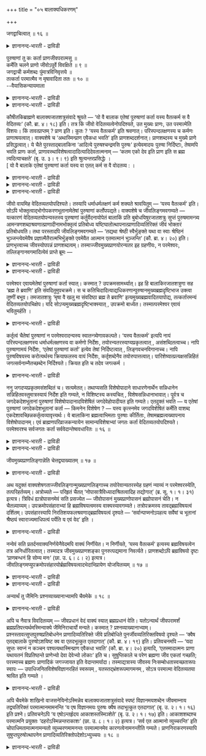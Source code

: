 +++
title = "०५ बालाक्यधिकरणम्"

+++

जगद्वाचित्वात् ॥ १६ ॥  
<details><summary>ज्ञानानन्द-भारती - द्राविडी</summary>

जगत्वासित्वात् ॥ १६ ॥
</details>

पुरुषाणां तु कः कर्ता प्राणजीवपरात्मसु ॥  
कर्मेति चलने प्राणो जीवोऽपूर्वे विवक्षिते ॥ ९ ॥  
जगद्वाची कर्मशब्दः पुंमात्रविनिवृत्तये ॥  
तत्कर्ता परमात्मैव न मृषावादिता ततः ॥ १० ॥  
--वैयासिकन्यायमाला

<details><summary>ज्ञानानन्द-भारती - द्राविडी</summary>

पिराणऩ्। जीवऩ्, परमात्मा इवर्गळुक्कुळ् पुरुषर्गळुक्कु कर्त्ता ऎऩ्बदु
यार्? कर्मावॆऩ्ऱु सलऩम् सॊल्वदाल् पिराणऩ्। (अल्लदु) अबूर्वत्तैच् चॊल्ल
ऎण्णिऩाल् जीवऩ्।
</details>

<details><summary>ज्ञानानन्द-भारती - द्राविडी</summary>

पुरुषर्गळै मात्तिरम् ऎऩ्बदैत् तडुप्पदऱ्काग कर्म सप्तम् (पोट्टिरुप्पदाल्)
जगत्तैच् चॊल्गिऱदु। अदऩ् कर्त्ता परमात्मावे ताऩ्। अदऩाल् ताऩ् पॊय्
सॊल्लात् तऩ्मै।
</details>

कौषीतकिब्राह्मणे बालाक्यजातशत्रुसंवादे श्रूयते — ‘यो वै बालाक एतेषां
पुरुषाणां कर्ता यस्य वैतत्कर्म स वै वेदितव्यः’ (कौ. ब्रा. ४। १८) इति।
तत्र किं जीवो वेदितव्यत्वेनोपदिश्यते, उत मुख्यः प्राणः, उत परमात्मेति
विशयः। किं तावत्प्राप्तम् ? प्राण इति। कुतः ? ‘यस्य वैतत्कर्म’ इति
श्रवणात्। परिस्पन्दलक्षणस्य च कर्मणः प्राणाश्रयत्वात्। वाक्यशेषे च
‘अथास्मिन्प्राण एवैकधा भवति’ इति प्राणशब्ददर्शनात्। प्राणशब्दस्य च
मुख्ये प्राणे प्रसिद्धत्वात्। ये चैते पुरस्ताद्बालाकिना ‘आदित्ये
पुरुषश्चन्द्रमसि पुरुषः’ इत्येवमादयः पुरुषा निर्दिष्टाः, तेषामपि भवति
प्राणः कर्ता, प्राणावस्थाविशेषत्वादादित्यादिदेवतात्मनाम् — ‘कतम एको देव
इति प्राण इति स ब्रह्म त्यदित्याचक्षते’ (बृ. उ. ३। ९। ९) इति
श्रुत्यन्तरप्रसिद्धेः ।  
\[ यो वै बालाके एतेषां पुरुषाणां कर्ता यस्य वा एतत् कर्म स वै वोदतव्य :
।

<details><summary>ज्ञानानन्द-भारती - द्राविडी</summary>

ऎऩ्ऱ कौषीदगि उबनिषत्तिल् पुरुषर्गळिऩ् कर्त्तावाग सॊल्लप्पट्टवर् पिराणऩा,
जीवऩा, परमात्मावा ऎऩ्ऱु सन्देहम्। 'कर्म' ऎऩ्ऱ पदत्तिऱ्कु सलऩम् ऎऩ्ऱु
अर्त्तम् कॊण्डोमाऩाल् पिराणऩ् कर्त्तावागलाम् अबूर्वम् ऎऩ्ऱु अर्त्तमाऩाल्
कर्त्ता जीवऩागलाम् ऎऩ्ऱु पूर्वबक्षम्। इङ्गु कर्मबदम्
जगत्तैक्कुऱिक्किऱदु। पुरुषऩुक्कु मट्टुम् कर्त्ता ऎऩ्बदिल्लै। जगत्
मुऴुवदऱ्कुम् कर्त्ता ऎऩ्बदैक् काट्ट तऩियाग सॊल्लप्पडुगिऱदु। आगवे इन्द
मन्दिरत्तिल् कर्त्तावाग सॊल्लप्पट्टदु परमेसुवरऩ् ताऩ् इप्पडि
सॊऩ्ऩाल्दाऩ् अजाद सत्रुविऩ् वार्त्तै पॊय्यागामल् उण्मैयाग आगुम्।\]
</details>

<details><summary>ज्ञानानन्द-भारती - द्राविडी</summary>

कौषीदगि पिराह्मणत्तिल् (४-१९) पालागिक्कुम् अजाद सत्रुवुक्कुमुळ्ळ
संवादत्तिल् 'हे पालागे, ऎवर् इन्द पुरुषर्गळुक्कु कर्त्तावो इदु ऎवरुडैय
कर्मावो अवर्दाऩ् अऱियत्तक्कवर्' ऎऩ्ऱु सॊल्लि यिरुक्किऱदु। अङ्गे अऱिय
वेण्डियदाग जीवऩ् उबदेसिक्कप्पडुगिऱदा, अल्लदु मुक्किय पिराणऩा, अल्लदु
परमात्मावा ऎऩ्ऱु सन्देहम्।
</details>

<details><summary>ज्ञानानन्द-भारती - द्राविडी</summary>

पूर्वबक्षम्: ऎदु नियायम्? पिराणऩ् ऎऩ्ऱु एऩ्? “इदु ऎवरुडैय कर्मावो” ऎऩ्ऱु
सॊल्लियिरुप्पदाल्, असैवुरूबमाऩ कर्मा पिराणऩै आसिरयित्तिरुप्पदाल्;
वाक्किय सेषत्तिलुम् 'पिऱगु इन्द पिराणऩिल्दाऩ् ऒऩ्ऱाग आगिऱदु' ऎऩ्ऱु
पिराणसप्तम् काण्बदिऩालुम्; पिराणसप्तम् मुक्कियमाऩ पिराणऩिल् पिरसित्त
मायिरुप्पदिऩालुम्, मुऩ्ऩाल् 'आदित्यऩिल् पुरुषऩ्, सन्दिरऩिल् पुरुषऩ्'
ऎऩ्बदु मुदलाऩ ऎन्द इन्द पुरुषर्गळ् पालागियिऩाल् कुऱिप्पिडप्पट्टार्गळो,
अवर्गळुक्कुम् कर्त्तावाग पिराणऩ् इरुक्कमुडियुम्, आदित्यऩ् मुदलाऩ
तेवदात्माक्कळ् पिराणऩुडैय अवस्ता विसेषङ्गळाग (कुऱिप्पिट्ट निलैगळाग)
इरुप्पदाल्। 'ऎवर् ऒरु तेवर् ऎऩ्ऱु, पिराणऩ् ऎऩ्ऱु, अवर् पिरह्मम् त्यत्
(अदु) ऎऩ्ऱु सॊल्लुगिऱार्गळ्' (पिरुहत् ३-९-९) ऎऩ्ऱ वेऱु सुरुदियिल्
पिरसित्ति यिरुप्पदाल्।
</details>

जीवो वायमिह वेदितव्यतयोपदिश्यते। तस्यापि धर्माधर्मलक्षणं कर्म शक्यते
श्रावयितुम् — ‘यस्य वैतत्कर्म’ इति। सोऽपि
भोक्तृत्वाद्भोगोपकरणभूतानामेतेषां पुरुषाणां कर्तोपपद्यते। वाक्यशेषे च
जीवलिङ्गमवगम्यते — यत्कारणं वेदितव्यतयोपन्यस्तस्य पुरुषाणां
कर्तुर्वेदनायोपेतं बालाकिं प्रति बुबोधयिषुरजातशत्रुः सुप्तं
पुरुषमामन्त्र्य आमन्त्रणशब्दाश्रवणात्प्राणादीनामभोक्तृत्वं प्रतिबोध्य
यष्टिघातोत्थापनात्प्राणादिव्यतिरिक्तं जीवं भोक्तारं प्रतिबोधयति। तथा
परस्तादपि जीवलिङ्गमवगम्यते — ‘तद्यथा श्रेष्ठी स्वैर्भुङ्क्ते यथा वा
स्वाः श्रेष्ठिनं भुञ्जन्त्येवमेवैष प्रज्ञात्मैतैरात्मभिर्भुङ्क्ते
एवमेवैत आत्मान एतमात्मानं भुञ्जन्ति’ (कौ. ब्रा. ४। २०) इति।
प्राणभृत्त्वाच्च जीवस्योपपन्नं प्राणशब्दत्वम्।
तस्माज्जीवमुख्यप्राणयोरन्यतर इह ग्रहणीयः, न परमेश्वरः,
तल्लिङ्गानवगमादित्येवं प्राप्ते ब्रूमः —

<details><summary>ज्ञानानन्द-भारती - द्राविडी</summary>

अल्लदु, इन्द जीवऩे इङ्गु अऱिय वेण्डियदाग सॊल्लप्पट्टिरुक्किऱदु।
अवऩुक्कुम् ‘इदु ऎवरुडैय कर्मावो' ऎऩ्ऱु तर्मम्, अदर्ममॆऩ्ऱु लक्षणमुळ्ळ
कर्मावै सॊल्ल मुडियुम्। अवऩुम् पोक्तावाग इरुप्पदाल् पोगत्तिऱ्कु सादऩमायि
रुक्किऱ इन्द पुरुषर्गळुक्कु कर्त्ता ऎऩ्बदु पॊरुन्दुम्। वाक्किय
सेषत्तिलुम् जीवलिङ्गम् अऱियप्पडुगिऱदु। ऎदऩाल् ऎऩ्ऱाल्,
अऱियप्पडवेण्डियदाय् सॊल्लप् पट्ट पुरुषर्गळिऩ् कर्त्तावै अऱिवदऱ्काग
अरुगिल् वन्द पालागियै उत्तेसित्तु, अऱिविक्क विरुप्पमुळ्ळ अजादसत्रु
तूङ्गुगिऱ मऩिदऩै कूप्पिडुम् कूप्पिट्ट सप्तत्तै केट्कामलिरुन्ददाल्
पिराणऩ् मुदलाऩवै कळुक्कु पोक्ता ऎऩ्ऱ तऩ्मैयिल्लै ऎऩ्बदै पोदित्तुविट्टु,
कम्बिऩाल् तट्टिऩबिऱगु ऎऴुन्दिरुन्द तिऩाल् पिराणऩ् मुदलाऩवैगळुक्कु
वेऱागवुळ्ळ जीवऩै पोक्ता ऎऩ्ऱु पोदिक्किऱार्। अप्पडिये पिऩ्ऩालुम्
जीवलिङ्गम् काण्गिऱदु, 'ऎप्पडि ऒरु पिरदाऩ पुरुषऩ् तऩ्ऩैच् चेर्न्दवर्गळैक्
कॊण्डु पोगत्तै अऩुबविक्किऱाऩो, ऎप्पडि पिरदाऩ पुरुषऩैक्कॊण्डु
सेर्न्दवर्गळ् पोगत्तै अऩुबविक्किऱार्गळो, अप्पडिये इन्द पिरक्ञात्मा इन्द
आत्माक्कळैक् कॊण्डु पोगत्तै अऩुबविक् किऱाऩ्; अप्पडिये इन्द आत्माक्कळ्
इन्द आत्मावैक् कॊण्डु पोगत्तै अऩुबविक्किऱार्गळ्' (कौषीदगी पिराह्मणम्
४-२०) ऎऩ्ऱु, पिराणऩै तरिप्पदालुम् जीवऩुक्कु पिराणऩ् ऎऩ्ऱ सप्तमिरुप्पदु
पॊरुन्दुम्।
</details>

<details><summary>ज्ञानानन्द-भारती - द्राविडी</summary>

आगैयाल् जीवऩ् मुक्किय पिराणऩ्। इव्विरण्डिल् ऒऩ्ऱु इङ्गे
ऎडुत्तुक्कॊळ्ळत्तक्कदु, परमेसुवरऩ् अल्ल अवरुक्कुरिय लिङ्गम् काणाददिऩाल्,
ऎऩ्ऱु।
</details>

परमेश्वर एवायमेतेषां पुरुषाणां कर्ता स्यात्। कस्मात् ?
उपक्रमसामर्थ्यात्। इह हि बालाकिरजातशत्रुणा सह ‘ब्रह्म ते ब्रवाणि’ इति
संवदितुमुपचक्रमे। स च
कतिचिदादित्याद्यधिकरणान्पुरुषानमुख्यब्रह्मदृष्टिभाज उक्त्वा तूष्णीं
बभूव। तमजातशत्रुः ‘मृषा वै खलु मा संवदिष्ठा ब्रह्म ते ब्रवाणि’
इत्यमुख्यब्रह्मवादितयापोद्य, तत्कर्तारमन्यं वेदितव्यतयोपचिक्षेप। यदि
सोऽप्यमुख्यब्रह्मदृष्टिभाक्स्यात् , उपक्रमो बाध्येत। तस्मात्परमेश्वर
एवायं भवितुमर्हति ।

<details><summary>ज्ञानानन्द-भारती - द्राविडी</summary>

सित्तान्दम्: इव्विदम् वरुम् पोदु सॊल्गिऱोम्; इन्द पुरुषर्गळुक्कु
कर्त्तावाग इरुक्कुम् इवर् परमेसुवरऩागत्ताऩ् इरुक्क वेण्डुम्। एऩ्?
आरम्बत्तिल् पलत्तिऩाल् इङ्गे पालागि अजाद सत्रुवुडऩ् कूड 'उमक्कु पिरह्
मत्तैच् चॊल्गिऱेऩ्' ऎऩ्ऱल्लवा सम्बाषणै सॆय्य आरम्बित्तार्। अवर्
मुक्कियमाऩ पिरह्म तिरुष्टिक्कु विषयमिल्लाद, आदित्यऩ् मुदलाऩदु कळिल् उळ्ळ
सिल पुरुषर्गळै सॊल्लिविट्टु सुम्मा इरुन्दुविट्टार्। ‘उमक्कु पिरह्मत्तैच्
चॊल्गिऱेऩ् ऎऩ्ऱु पॊय्यागच् चॊल्लादीर्' ऎऩ्ऱु अजाद सत्रु अवरै
मुक्कियमिल्लाद पिरह्मत्तैच् चॊऩ्ऩवराग अबवादम् सॊल्लिविट्टु, अवैगळुक्कु
कर्त्ता वायुळ्ळ वेऱु ऒऩ्ऱै अऱिय वेण्डियदाग ऎडुत्तुक्काट्टिऩार्। अदुवुम्
मुक्कियमाऩ पिरह्म तिरुष्टिक्कु विषयमिल्लैयाऩाल्, आरम्बम् पादिक्कप्पडुम्।
आगैयाल् इदु परमेसुवरऩागत्ताऩ् इरुप्पदु नियायम्।
</details>

कर्तृत्वं चैतेषां पुरुषाणां न परमेश्वरादन्यस्य स्वातन्त्र्येणावकल्पते।
‘यस्य वैतत्कर्म’ इत्यपि नायं परिस्पन्दलक्षणस्य धर्माधर्मलक्षणस्य वा
कर्मणो निर्देशः, तयोरन्यतरस्याप्यप्रकृतत्वात् , असंशब्दितत्वाच्च। नापि
पुरुषाणामयं निर्देशः, ‘एतेषां पुरुषाणां कर्ता’ इत्येव तेषां
निर्दिष्टत्वात् , लिङ्गवचनविगानाच्च। नापि पुरुषविषयस्य करोत्यर्थस्य
क्रियाफलस्य वायं निर्देशः, कर्तृशब्देनैव तयोरुपात्तत्वात्।
पारिशेष्यात्प्रत्यक्षसन्निहितं जगत्सर्वनाम्नैतच्छब्देन निर्दिश्यते।
क्रियत इति च तदेव जगत्कर्म ।

<details><summary>ज्ञानानन्द-भारती - द्राविडी</summary>

इन्द पुरुषर्गळुक्कु कर्त्तावागयिरुक्कुम् तऩ्मैयुम्, परमेसुवरऩैत् तविर
वेऱॊरुवरुक्कुम् स्वदन्दिरमाग पॊरुन्दादु। अवरुडैय कर्मा इदु' ऎऩ्ऱ इदुवुम्
असैवु रूबमागवो, तर्मादर्म रूबमागवो उळ्ळ कर्मावै कुऱिप्पिडुवदिल्लै।
अवैगळिल् ऒऩ्ऱुम्गूड पिरगिरुदमिल्लाददिऩाल्, सॊल्लप् पडाददिऩालुम् इन्दक्
कुऱिप्पिडल् पुरुषर्गळैप् पऱ्ऱियुमिल्लै, इन्द पुरुषर्गळुक्कु कर्त्ता
ऎऩ्ऱे अवर्गळ् कुऱिप्पिडप्पट्टिरुप्पदिऩाल्, लिङ्गम्, वसऩम् इरण्डिलुम्
वित्यासप्पडुवदिऩालुम्, पुरुषऩै विषयमायुळ्ळ ‘क्रु’तादुविऩ् अर्त्तमाऩ
उण्डुबण्णु वदो, अदऩ् पलमाऩ उत्पत्तियो इङ्गु कर्म सप्तत्ताल्
कुऱिप्पिडप्पडविल्लै, अव्विरण्डुम् कर्त्ता ऎऩ्ऱ सप्तत्तिऩालेये,
किडैत्तुविट्टबडियाल्। मिञ्जुवदिऩाल्, पिरत्यक्षमाय् मुऩ् निऱ्कुम् जगत्तु
‘एदत्’ ऎऩ्ऱ सर्व नाम् सप्तत्तिऩाल् कुऱिक्कप्पडुगिऱदु। सॆय्यप्पडुगिऱदु
ऎऩ्बदिऩाल् अन्द जगत्ते कर्मा।
</details>

ननु जगदप्यप्रकृतमसंशब्दितं च। सत्यमेतत्। तथाप्यसति विशेषोपादाने
साधारणेनार्थेन सन्निधानेन सन्निहितवस्तुमात्रस्यायं निर्देश इति गम्यते, न
विशिष्टस्य कस्यचित् , विशेषसन्निधानाभावात्। पूर्वत्र च जगदेकदेशभूतानां
पुरुषाणां विशेषोपादानादविशेषितं जगदेवेहोपादीयत इति गम्यते। एतदुक्तं
भवति — य एतेषां पुरुषाणां जगदेकदेशभूतानां कर्ता — किमनेन विशेषेण ? —
यस्य कृत्स्नमेव जगदविशेषितं कर्मेति वाशब्द
एकदेशावच्छिन्नकर्तृत्वव्यावृत्त्यर्थः। ये बालाकिना ब्रह्मत्वाभिमताः
पुरुषाः कीर्तिताः, तेषामब्रह्मत्वख्यापनाय विशेषोपादानम्। एवं
ब्राह्मणपरिव्राजकन्यायेन सामान्यविशेषाभ्यां जगतः कर्ता
वेदितव्यतयोपदिश्यते। परमेश्वरश्च सर्वजगतः कर्ता सर्ववेदान्तेष्ववधारितः
॥ १६ ॥

<details><summary>ज्ञानानन्द-भारती - द्राविडी</summary>

जगत्तुम् पिरगिरुदमिल्लैये, सॊल्लप्पडवुम् इल्लैये ऎऩ्ऱाल्, इदु वास्तवम्,
अप्पडि याऩालुम्, विसेषत्तै सॊल्लामलिरुक्कुम्बोदु, पॊदुवाऩ पदार्त्तम्
मुऩ् इरुप्पदिऩाल् मुऩ्ऩुळ्ळ वस्तु मात्तिरत्तिऱ्कु इन्द कुऱिप्पिडल्
विसेषत्तुडऩ् कूडिऩ ऎदऱ्कुमिल्लै, ऎऩ्ऱु तॆरिगिऱदु। विसेषम् मुऩ् इल्ला
तदिऩाल्, मुऩ्ऩाल् जगत्तिऩ् ऒरु अंसमायिरुक्कुम् पुरुषर्गळै विसे षमागक्
कण्डिरुप्पदऩाल्, पॊदुवायुळ्ळ जगत्तुत्ताऩ् इङ्गे ऎडुत्तुक्कॊळ्ळप्
पट्टिरुक्किऱदु ऎऩ्ऱु तॆरिगिऱदु। इदु सॊऩ्ऩदाग आगिऱदु। जगत्तिऩ् ऒरु
अंसमायिरुक्कुम् इन्द पुरुषर्गळुक्कु ऎवर् कर्त्तावो, इन्द विसेषम्दाऩ्
ऎदऱ्कु? पॊदुवायुळ्ळ पूरा जगत्तुमे ऎवरुडैय कार्यमाग इरुक्किऱदो, ऎऩ्ऱु
'वा' ऎऩ्ऱ सप्तम् ऒरु अंसत्तिऩाल् वरैयऱुक्कप्पट्ट कर्त्तात् तऩ्मैयै
विलक्कुवदिल् तात्पर्यमुळ्ळदु। पालागियिऩाल् पिरह्म मॆऩ्ऱु निऩैत्तु ऎन्द
पुरुषर्गळ् सॊल्लप् पट्टार्गळो, अवर्गळुक्कु पिरह्मत्तऩ्मै इल्लै यॆऩ्ऱु
तॆरिविप्पदऱ्काग विसेषत्तैच् चॊऩ्ऩदु।
</details>

<details><summary>ज्ञानानन्द-भारती - द्राविडी</summary>

इव्विदम्, पिराह्मण परिविराजग नियायप्पडि, पॊदुवागवुम् विसेषमागवुम्
जगत्तिऩ् कर्त्ता अऱियप् पड वेण्डियवराग उबदेसिक्कप्पडुगिऱार्। परमेसुवर ऩो
ऎल्ला जगत्तिऱ्कुम् कर्त्ता ऎऩ्ऱु ऎल्ला उबनिषत् तुक्कळिलुम् तीर्माऩम्
सॆय्यप्पट्टिरुक्किऱदु।
</details>

जीवमुख्यप्राणलिङ्गान्नेति चेत्तद्व्याख्यातम् ॥ १७ ॥  
<details><summary>ज्ञानानन्द-भारती - द्राविडी</summary>

जीवमुक्यप्राणलिङ्गान्नेदि सेत्तत्व्याक्यादम् ॥ १७ ॥
</details>

अथ यदुक्तं वाक्यशेषगताज्जीवलिङ्गान्मुख्यप्राणलिङ्गाच्च तयोरेवान्यतरस्येह
ग्रहणं न्याय्यं न परमेश्वरस्येति, तत्परिहर्तव्यम्। अत्रोच्यते — परिहृतं
चैतत् ‘नोपासात्रैविध्यादाश्रितत्वादिह तद्योगात्’ (ब्र. सू. १। १। ३१)
इत्यत्र। त्रिविधं ह्यत्रोपासनमेवं सति प्रसज्येत — जीवोपासनं
मुख्यप्राणोपासनं ब्रह्मोपासनं चेति। न चैतन्न्याय्यम्।
उपक्रमोपसंहाराभ्यां हि ब्रह्मविषयत्वमस्य वाक्यस्यावगम्यते।
तत्रोपक्रमस्य तावद्ब्रह्मविषयत्वं दर्शितम्। उपसंहारस्यापि
निरतिशयफलश्रवणाद्ब्रह्मविषयत्वं दृश्यते — ‘सर्वान्पाप्मनोऽपहत्य सर्वेषां
च भूतानां श्रैष्ठ्यं स्वाराज्यमाधिपत्यं पर्येति य एवं वेद’ इति ।

<details><summary>ज्ञानानन्द-भारती - द्राविडी</summary>

वाक्कियसे षत्तिलुळ्ळ जीवलिङ्गत्तिऩालुम् मुक्कियप्राण लिङ्गत्तिऩालुम्
अवैगळुक्कुळ् ऒऩ्ऱुक्कुत्ताऩ् इङ्गे ऎडुत्तल् नियायम्। परमेसुरवऩुक्कु
अल्ल, ऎऩ्ऱु ऎदु सॊल्लप्पट्टदो, अदु परिहरिक्कप्पडवेण्डुम्। अव्विषयत्तिल्
सॊल्लप्पडुगिऱदु। इदु 'उबासऩै मूऩ्ऱुविदमागु मादलाल् इल्लै,
आसिरयिक्कप्पट्टिरुप्पदाल् इङ्गे अदऩ् सेर्क्कै इरुप्पदाल्' (सूत्रम्
१-१-३१) ऎऩ्ऱविडत्तिल् परिहरिक्कप्पट्टुविट्टदु। इव्विदमि रुन्दाल् इङ्गे
मूऩ्ऱुविदमाऩ उबासऩै ऎऩ्ऱु एऱ्पडुम्। जीव उबासऩै, मुक्यप्राण उबासऩै,
पिरह्म उबासऩै ऎऩ्ऱु। इदुवो नियायमिल्लै। आरम्बम्, मुडिवु इरण्डिलिरुन्दुम्
इन्द वाक्कियम् प्रह्म विषयमॆऩ्ऱु तॆरिगिऱदु। अदिल् आरम्बत्तिल् प्रह्म
विषयम् ऎऩ्बदु काट्टप्पट्टुविट्टदु। मुडिविऱ्कुम् निरदिसयमाऩ पलऩ्
सॊल्लियिरुप्पदाल् पिरह्म विषयत्तऩ्मै काण्गिऱदु। 'ऎवऩ् इव्विदम् अऱिगिऱाऩो
अवऩ् ऎल्ला पावङ्गळैयुम् नासम् सॆय्दुविट्टु, ऎल्ला पिराणिगळुक्कुम्
मेलायिरुक्कुम् तऩ्मैयैयुम् तऩक्कुत्ताऩे राजावागविरुक्कुम् तऩ्मैयैयुम्
अदिबदियायिरुक्कुम् तऩ्मैयैयुम् अडैगिऱाऩ्' ऎऩ्ऱु।
</details>

नन्वेवं सति प्रतर्दनवाक्यनिर्णयेनैवेदमपि वाक्यं निर्णीयेत। न निर्णीयते,
‘यस्य वैतत्कर्म’ इत्यस्य ब्रह्मविषयत्वेन तत्र अनिर्धारितत्वात्।
तस्मादत्र जीवमुख्यप्राणशङ्का पुनरुत्पद्यमाना निवर्त्यते। प्राणशब्दोऽपि
ब्रह्मविषयो दृष्टः ‘प्राणबन्धनं हि सोम्य मनः’ (छा. उ. ६। ८। २)
इत्यत्र। जीवलिङ्गमप्युपक्रमोपसंहारयोर्ब्रह्मविषयत्वादभेदाभिप्रायेण
योजयितव्यम् ॥ १७ ॥

<details><summary>ज्ञानानन्द-भारती - द्राविडी</summary>

इप्पडियिरुन्दाल् पिरदर्दऩऩुडैय वाक्यत्तै निर्णयम् सॆय्वदिऩालेये इन्द
वाक्कियमुम् कूड निर्णयिक्कप्पट्टदाग आगिविडुमे! ऎऩ्ऱाल्, निर्णयिक्
कप्पडविल्लै। 'इदु ऎवरुडैय कर्मावो' ऎऩ्बदऱ्कु पिरह्म विषयत्तऩ्मै ऎऩ्ऱु
अङ्गे तीर्माऩिक् कप्पडाददाल्। आगैयाल् इङ्गे जीवऩ् मुक्किय पिराणऩ् ऎऩ्ऱ
सङ्गै मऱुबडियुम् किळम्बुवदु निवर्त्तिक् कप्पडुगिऱदु।
</details>

<details><summary>ज्ञानानन्द-भारती - द्राविडी</summary>

पिराणऩ् ऎऩ्ऱ सप्तमुम्, 'हे सोम्य, पिराणऩिल् कट्टुप्पट्टदल्लवा मऩस्'
(सान् ६-८-२) ऎऩ्ऱ इडत्तिल् पिरह्म विषयमाग काण्गिऱदु। जीवलिङ्गमुम्,
आरम्बम् मुडिवु इव्विरण्डुम् पिरह्म विषयमायिरुप्पदाल्, (जीवऩुक्कुम्
पिरह्मत्तिऱ्कु मुळ्ळ) अबेदमॆऩ्ऱु अबिप्पिरायत्तिऩाल् सरिप्पडुत् तिक्कॊळ्ळ
वेण्डुम्।
</details>

अन्यार्थं तु जैमिनिः प्रश्नव्याख्यानाभ्यामपि चैवमेके ॥ १८ ॥  
<details><summary>ज्ञानानन्द-भारती - द्राविडी</summary>

अन्यार्दम् तु जैमिनि: प्रच्नव्याक्यानाप्यामबि सैवमेगे ॥ १८ ॥
</details>

अपि च नैवात्र विवदितव्यम् — जीवप्रधानं वेदं वाक्यं स्यात् ब्रह्मप्रधानं
वेति। यतोऽन्यार्थं जीवपरामर्शं ब्रह्मप्रतिपत्त्यर्थमस्मिन्वाक्ये
जैमिनिराचार्यो मन्यते। कस्मात् ? प्रश्नव्याख्यानाभ्याम्।
प्रश्नस्तावत्सुप्तपुरुषप्रतिबोधनेन प्राणादिव्यतिरिक्ते जीवे प्रतिबोधिते
पुनर्जीवव्यतिरिक्तविषयो दृश्यते — ‘क्वैष एतद्बालाके पुरुषोऽशयिष्ट क्व वा
एतदभूत्कुत एतदागात्’ (कौ. ब्रा. ४। १९) इति। प्रतिवचनमपि — ‘यदा सुप्तः
स्वप्नं न कञ्चन पश्यत्यथास्मिन्प्राण एवैकधा भवति’ (कौ. ब्रा. ४। २०)
इत्यादि, ‘एतस्मादात्मनः प्राणा यथायतनं विप्रतिष्ठन्ते प्राणेभ्यो देवा
देवेभ्यो लोकाः’ इति च। सुषुप्तिकाले च परेण ब्रह्मणा जीव एकतां गच्छति;
परस्माच्च ब्रह्मणः प्राणादिकं जगज्जायत इति वेदान्तमर्यादा।
तस्माद्यत्रास्य जीवस्य निःसम्बोधतास्वच्छतारूपः स्वापः —
उपाधिजनितविशेषविज्ञानरहितं स्वरूपम् , यतस्तद्भ्रंशरूपमागमनम् , सोऽत्र
परमात्मा वेदितव्यतया श्रावित इति गम्यते ।

<details><summary>ज्ञानानन्द-भारती - द्राविडी</summary>

मेलुम्, इङ्गे इन्द वाक्कियम् जीवऩै पिरदाऩमाग उळ्ळदा अल्लदु पिरह्मत्तै
पिरदाऩ मायुळ्ळदा ऎऩ्ऱ विवादमे वेण्डाम्। एऩॆऩ्ऱाल्, इन्द वाक्कियत्तिल्
जीवऩै सॊल्लियिरुप्पदु वेऱु विषयत्तिऱ्काग, अदावदु प्रह्मत्तै अऱिवदऱ्काग,
ऎऩ्ऱु जैमिऩि आसार्यार् ऎण्णुगिऱार्। ऎदऩाल्, ‘केळ्वियिलिरुन्दुम्
वियाक्याऩत्तिलिरुन्दुम्' केळ्वि, तूङ्गिऩ मऩुष्यऩै ऎऴुप्पिऩदिऩाल् पिराणऩ्
मुदलाऩदिऱ्कु वेऱाग जीवऩै पोदित्तुविट्टु, मऱुबडियुम् जीवऩुक्कु वेऱायुळ्ळ
विषयम् काणप् पडुगिऱदु। 'हे पालागे, इवऩ् ऎङ्गे इव्विदम् तूङ्गिऩाऩ्? ऎङ्गे
इव्विदम् इरुन्दाऩ्? ऎङ्गे यिरुन्दु इव्विदम् वन्दाऩ्?' (कौषीदगि
पिराह्मणम् ४-१९) ऎऩ्ऱु। पदिलुम्, 'तूङ्गुगिऱवऩ् ऎप्पॊऴुदु ऎन्द
स्वप्ऩत्तैयुम् काण्बदिल्लैयो अप्पॊऴुदु इन्द पिराणणिल्दाऩ् ऒऩ्ऱाग
आगिविडुगिऱाऩ्' (कौ। ४-२०) ऎऩ्बदु मुदलाऩदु। 'इन्द आत्माविलिरुन्दु
(किळम्बि) इन्दिरियङ्गळ् अदऩदऩ् इडत्तिऱ्कुत्तक्कबडि वन्दु सेरुगिऩ्ऱऩ'
(४-२०) ऎऩ्ऱु। सुषुप्ति कालत्तिलो, जीवऩ् परबिरह्मत्तुडऩ् ऒऩ्ऱायिरुक्कुम्
तऩमैयै अडैगिऱाऩ् परबिरह्मत्तिलिरुन्दु पिराणऩ् मुदलाऩ जगत् उण्डागिऱदु
ऎऩ्बदु उबनिषत्तुक्कळिऩ् कोट्पाडु। आगैयाल्, ऎङ्गे इन्द जीवऩुक्कु विसेष
अऱिविल्लाद तॆळिवु रूबमाऩ तूक्कम् उबादिगळाल् एऱ्पडुगिऱ, विसेष अऱिविल्लाद
स्वरूबमो, अन्द निलैयिलिरुन्दु नऴुवुदल् ऎऩ्ऱ वरवु ऎदिलिरुन्दो अन्द
परमात्मा इङ्गु अऱियप्पड वेण्डियवराग सॊल्लप्पट्टिरुक्किऱार् ऎऩ्ऱु
तॆरिगिऱदु।
</details>

अपि चैवमेके शाखिनो वाजसनेयिनोऽस्मिन्नेव बालाक्यजातशत्रुसंवादे स्पष्टं
विज्ञानमयशब्देन जीवमाम्नाय तद्व्यतिरिक्तं परमात्मानमामनन्ति ‘य एष
विज्ञानमयः पुरुषः क्वैष तदाभूत्कुत एतदागात्’ (बृ. उ. २। १। १६) इति
प्रश्ने। प्रतिवचनेऽपि ‘य एषोऽन्तर्हृदय आकाशस्तस्मिञ्शेते’ (बृ. उ. २।
१। १७) इति। आकाशशब्दश्च परमात्मनि प्रयुक्तः ‘दहरोऽस्मिन्नन्तराकाशः’
(छा. उ. ८। १। २) इत्यत्र। ‘सर्व एत आत्मानो व्युच्चरन्ति’ इति
चोपाधिमतामात्मनामन्यतो व्युच्चरणमामनन्तः परमात्मानमेव कारणत्वेनामनन्तीति
गम्यते। प्राणनिराकरणस्यापि सुषुप्तपुरुषोत्थापनेन
प्राणादिव्यतिरिक्तोपदेशोऽभ्युच्चयः ॥ १८ ॥

<details><summary>ज्ञानानन्द-भारती - द्राविडी</summary>

मेलुम् इव्विदमे सिलरुम्, अदावदु वाजसनेयि सागिगळ्, इन्द पालागि अजादसत्रु
संवादत्तिलेये स्पष्टमाग विक्ञाऩमयऩ् ऎऩ्ऱ सप्तत्तिऩाल् जीवऩै
सॊल्लिविट्टु, अदऱ्कु वेऱाग परमात्मावै सॊल्गिऱार्गळ्; 'ऎन्द इन्द विक्ञाऩ
मयऩाऩ पुरुषऩो अवऩ् अप्पॊऴुदु ऎङ्गे इरुन्दाऩ्? ऎङ्गेयिरुन्दु इव्विदम्
वन्दाऩ्?’ ऎऩ्ऱु केळ्वियिलुम्, 'ह्रुदयत्तिऱ्कुळ्ळे ऎन्द इन्द आगासमो अदिल्
पडुत्तिरुक्किऱाऩ्' ऎऩ्ऱ पदिलिलुम्। आगासम् ऎऩ्ऱ सप्तम् परमात्मा ऎऩ्ऱ
अर्त्तत्तिल् पिरयोगम् सॆय्यप्पट्टिरुक्किऱदु। ‘इदिल् उळ्ळे तहरमाऩ आगासम्'
(सान्। ८-१-१) ऎऩ्ऱविडत्तिल्, 'इन्द आत्माक्कळ् ऎल्लाम्
वॆळिक्किळम्बुगिऩ्ऱऩ' ऎऩ्ऱु उबादिगळोडु कूडिय आत्माक्कळुक्कु वेऱॊऩ्ऱि
लिरुन्दु वॆळिक्किळम्बुवदैच् चॊल्गिऱवर्गळ् परमात् मावैये कारणमागच्
चॊल्गिऱार्गळ् ऎऩ्ऱु तॆरिगिऱदु। तूङ्गिऩ मऩिदऩै ऎऴुप्पुवदऩ् मूलम् पिराणऩ्
मुदलियवैगळुक्कु वेऱायुळ्ळदै उबदेसिप्पदु पिराणऩै निरागरणम् सॆय्वदऱ्कु
पलत्तैक् कॊडुक्किऱदु।
</details>

